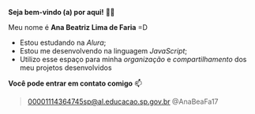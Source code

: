 **Seja bem-vindo (a) por aqui!** 💙💙

Meu nome é **Ana Beatriz Lima de Faria** =D

- Estou estudando na *Alura*;
- Estou me desenvolvendo na linguagem *JavaScript*;
- Utilizo esse espaço para minha *organização* e *compartilhamento* dos meu projetos desenvolvidos

**Você pode entrar em contato comigo** 📫
> 00001114364745sp@al.educacao.sp.gov.br
> @AnaBeaFa17

